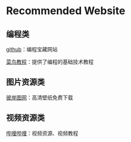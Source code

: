 # Recommended Website

## 编程类

[github](https://github.com/)：编程宝藏网站

[菜鸟教程](https://www.runoob.com/)：提供了编程的基础技术教程

## 图片资源类

[彼岸图网](https://pic.netbian.com/)：高清壁纸免费下载

## 视频资源类

[哔哩哔哩](https://www.bilibili.com/)：视频资源、视频教程

